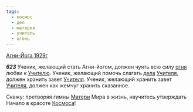```yaml
---
tags:
  - космос
  - дел
  - материя
  - учитель
  - огонь
---
```


[Агни-Йога 1929г](/agni/1929)

___623___
Ученик, желающий стать Агни-йогом, должен чуять всю силу [огня](/tag/#огонь) любви к [Учителю](/tag/#учитель). Ученик, желающий помочь слагать [дела](/tag/#дел) [Учителя](/tag/#учитель), должен хранить завет [Учителя](/tag/#учитель). Ученик, желающий хранить завет [Учителя](/tag/#учитель), должен как жемчуг хранить сказанное.   

Скажу: претворяя гимны [Матери](/tag/#материя) Мира в жизнь, научитесь утверждать Начало в красоте [Космоса](/tag/#космос)!